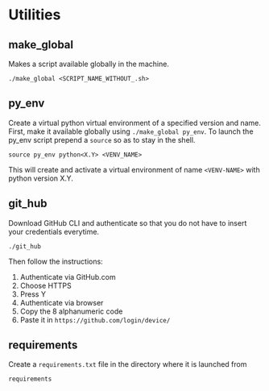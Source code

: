 # Utilities

## make_global

Makes a script available globally in the machine. 

`./make_global <SCRIPT_NAME_WITHOUT_.sh>`

## py_env

Create a virtual python virtual environment of a specified version and name. First, make it available globally using `./make_global py_env`. To launch the py_env script prepend a `source` so as to stay in the shell. 

`source py_env python<X.Y> <VENV_NAME>`

This will create and activate a virtual environment of name `<VENV-NAME>` with python version X.Y.

## git_hub

Download GitHub CLI and authenticate so that you do not have to insert your credentials everytime. 

`./git_hub`

Then follow the instructions:
1. Authenticate via GitHub.com
2. Choose HTTPS
3. Press Y
4. Authenticate via browser
6. Copy the 8 alphanumeric code
7. Paste it in `https://github.com/login/device/`

## requirements

Create a `requirements.txt` file in the directory where it is launched from

`requirements`